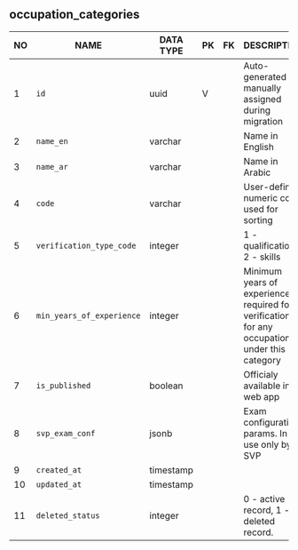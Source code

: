 occupation_categories
----------------------------


NO | NAME | DATA TYPE | PK | FK | DESCRIPTION  | COMMENTS          
---|------|-----------|----|----|--------------|----------
1|`id` | uuid | V |  | Auto-generated or manually assigned during migration | 
2|`name_en` | varchar |  |  | Name in English | 
3|`name_ar` | varchar |  |  | Name in Arabic | 
4|`code` | varchar |  |  | User-defined numeric code used for sorting | 
5|`verification_type_code` | integer |  |  | 1 - qualification, 2 - skills | 
6|`min_years_of_experience` | integer |  |  | Minimum years of experience required for verification for any occupation under this category | 
7|`is_published` | boolean |  |  | Officialy available in web app | 
8|`svp_exam_conf` | jsonb |  |  | Exam configuration params. In use only by SVP | 
9|`created_at` | timestamp |  |  |  | 
10|`updated_at` | timestamp |  |  |  | 
11|`deleted_status` | integer |  |  | 0 - active record, 1 - deleted record. | 
